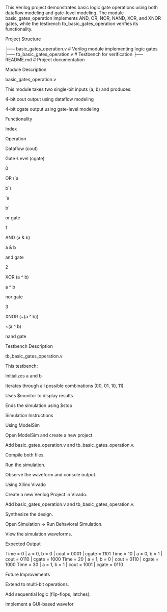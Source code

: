 This Verilog project demonstrates basic logic gate operations using both dataflow modeling and gate-level modeling. The module basic_gates_operation implements AND, OR, NOR, NAND, XOR, and XNOR gates, while the testbench tb_basic_gates_operation verifies its functionality.

Project Structure

   ├── basic_gates_operation.v  # Verilog module implementing logic gates
   ├── tb_basic_gates_operation.v  # Testbench for verification
   ├── README.md  # Project documentation

Module Description

basic_gates_operation.v

This module takes two single-bit inputs (a, b) and produces:

4-bit cout output using dataflow modeling

4-bit cgate output using gate-level modeling

Functionality

Index

Operation

Dataflow (cout)

Gate-Level (cgate)





0

OR  (`a

b`)

`a

b`

or gate

1

AND (a & b)

a & b

and gate





2

XOR (a ^ b)

a ^ b

nor gate





3

XNOR (~(a ^ b))

~(a ^ b)

nand gate





Testbench Description

tb_basic_gates_operation.v

This testbench:

Initializes a and b

Iterates through all possible combinations (00, 01, 10, 11)

Uses $monitor to display results

Ends the simulation using $stop

Simulation Instructions

Using ModelSim

Open ModelSim and create a new project.

Add basic_gates_operation.v and tb_basic_gates_operation.v.

Compile both files.

Run the simulation.

Observe the waveform and console output.

Using Xilinx Vivado

Create a new Verilog Project in Vivado.

Add basic_gates_operation.v and tb_basic_gates_operation.v.

Synthesize the design.

Open Simulation → Run Behavioral Simulation.

View the simulation waveforms.

Expected Output

Time = 0  | a = 0, b = 0 | cout = 0001 | cgate = 1101
Time = 10 | a = 0, b = 1 | cout = 0110 | cgate = 1000
Time = 20 | a = 1, b = 0 | cout = 0110 | cgate = 1000
Time = 30 | a = 1, b = 1 | cout = 1001 | cgate = 0110

Future Improvements

Extend to multi-bit operations.

Add sequential logic (flip-flops, latches).

Implement a GUI-based wavefor
